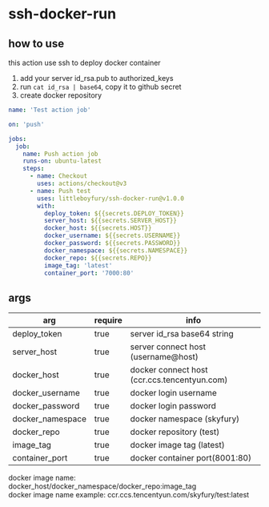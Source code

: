 # ssh-docker-run

## how to use

this action use ssh to deploy docker container

1. add your server id_rsa.pub to authorized_keys
2. run `cat id_rsa | base64`, copy it to github secret
3. create docker repository

```yaml
name: 'Test action job'

on: 'push'

jobs:
  job:
    name: Push action job
    runs-on: ubuntu-latest
    steps:
      - name: Checkout
        uses: actions/checkout@v3
      - name: Push test
        uses: littleboyfury/ssh-docker-run@v1.0.0
        with:
          deploy_token: ${{secrets.DEPLOY_TOKEN}}
          server_host: ${{secrets.SERVER_HOST}}
          docker_host: ${{secrets.HOST}}
          docker_username: ${{secrets.USERNAME}}
          docker_password: ${{secrets.PASSWORD}}
          docker_namespace: ${{secrets.NAMESPACE}}
          docker_repo: ${{secrets.REPO}}
          image_tag: 'latest'
          container_port: '7000:80'
```

## args

| arg              | require | info                                         |
|------------------|---------|----------------------------------------------|
| deploy_token     | true    | server id_rsa base64 string                  |
| server_host      | true    | server connect host (username@host)          |
| docker_host      | true    | docker connect host (ccr.ccs.tencentyun.com) |
| docker_username  | true    | docker login username                        |
| docker_password  | true    | docker login password                        |
| docker_namespace | true    | docker namespace (skyfury)                   |
| docker_repo      | true    | docker repository (test)                     |
| image_tag        | true    | docker image tag (latest)                    |
| container_port   | true    | docker container port(8001:80)               |

docker image name: docker_host/docker_namespace/docker_repo:image_tag  
docker image name example: ccr.ccs.tencentyun.com/skyfury/test:latest
